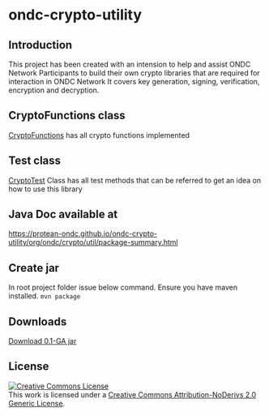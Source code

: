 # ondc-crypto-utility
## Introduction
This project has been created with an intension to help and assist ONDC Network Participants to build their own crypto libraries that are required for interaction in ONDC Network
It covers key generation, signing, verification, encryption and decryption.

## CryptoFunctions class
[CryptoFunctions](./src/main/java/org/ondc/crypto/util/CryptoFunctions.java) has all crypto functions implemented

## Test class
[CryptoTest](./src/test/java/org/ondc/crypto/util/CryptoTest.java) Class has all test methods that can be referred to get an idea on how to use this library

## Java Doc available at
https://protean-ondc.github.io/ondc-crypto-utility/org/ondc/crypto/util/package-summary.html

## Create jar
In root project folder issue below command. Ensure you have maven installed.
``mvn package``

## Downloads
[Download 0.1-GA jar](./target/ondc-crypto-util-0.1-GA.jar)

## License

<a rel="license" href="http://creativecommons.org/licenses/by-nd/2.0/"><img alt="Creative Commons License" style="border-width:0" src="https://i.creativecommons.org/l/by-nd/2.0/88x31.png" /></a><br />This work is licensed under a <a rel="license" href="http://creativecommons.org/licenses/by-nd/2.0/">Creative Commons Attribution-NoDerivs 2.0 Generic License</a>.
